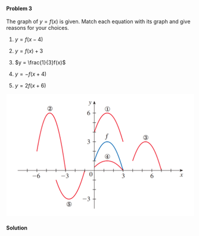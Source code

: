 <div class="alert alert-warning" role="alert">
<h4 class="alert-heading">Problem 3</h4>

The graph of $y = f(x)$ is given. Match each equation with its graph and give reasons for your choices.

1. $y = f(x - 4)$

2. $y = f(x) + 3$

3. $y = \frac{1}{3}f(x)$

4. $y = -f(x + 4)$

5. $y = 2f(x + 6)$

</div>

![](_media/fig1.png ':size=80% :class=img-center')

<div class="alert alert-success" role="alert">
<h4 class="alert-heading">Solution</h4>



</div>

